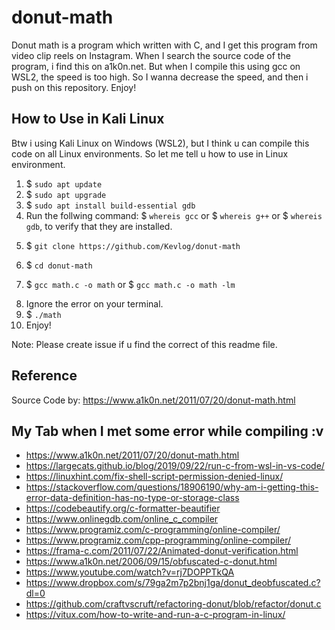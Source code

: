 # donut-math
Donut math is a program which written with C, and I get this program from video clip reels on Instagram. When I search the source code of the program, i find this on a1k0n.net. But when I compile this using gcc on WSL2, the speed is too high. So I wanna decrease the speed, and then i push on this repository. Enjoy!

## How to Use in Kali Linux
Btw i using Kali Linux on Windows (WSL2), but I think u can compile this code on all Linux environments. So let me tell u how to use in Linux environment.
1. $ ``sudo apt update``
2. $ ``sudo apt upgrade``
3. $ ``sudo apt install build-essential gdb``
4. Run the follwing command: $ ``whereis gcc`` or $ ``whereis g++`` or $ ``whereis gdb``, to verify that they are installed.
<!-- 5. Create a file with .c typefile. For example: $ ``math.c`` -->
5. $ ``git clone https://github.com/Kevlog/donut-math``
<!-- 6. Run using the following command: $ ``gcc filename.c -o filename -ls``, for example: $ ``gcc math.c -o math -ls`` -->
6. $ ``cd donut-math``
<!-- 7. Ignore the error on your terminal. -->
7. $ ``gcc math.c -o math`` or $ ``gcc math.c -o math -lm``
<!-- 8. And then, run the following command: $ ``./filename``, for example $ ``./math"`` -->
8. Ignore the error on your terminal.
9. $ ``./math``
10. Enjoy!

Note: Please create issue if u find the correct of this readme file.

## Reference
Source Code by: https://www.a1k0n.net/2011/07/20/donut-math.html

## My Tab when I met some error while compiling :v
- https://www.a1k0n.net/2011/07/20/donut-math.html
- https://largecats.github.io/blog/2019/09/22/run-c-from-wsl-in-vs-code/
- https://linuxhint.com/fix-shell-script-permission-denied-linux/
- https://stackoverflow.com/questions/18906190/why-am-i-getting-this-error-data-definition-has-no-type-or-storage-class
- https://codebeautify.org/c-formatter-beautifier
- https://www.onlinegdb.com/online_c_compiler
- https://www.programiz.com/c-programming/online-compiler/
- https://www.programiz.com/cpp-programming/online-compiler/
- https://frama-c.com/2011/07/22/Animated-donut-verification.html
- https://www.a1k0n.net/2006/09/15/obfuscated-c-donut.html
- https://www.youtube.com/watch?v=rj7DOPPTkQA
- https://www.dropbox.com/s/79ga2m7p2bnj1ga/donut_deobfuscated.c?dl=0
- https://github.com/craftvscruft/refactoring-donut/blob/refactor/donut.c
- https://vitux.com/how-to-write-and-run-a-c-program-in-linux/